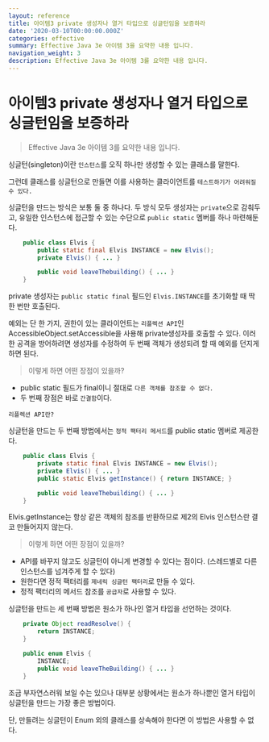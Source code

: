 ```yaml
---
layout: reference
title: 아이템3 private 생성자나 열거 타입으로 싱글턴임을 보증하라
date: '2020-03-10T00:00:00.000Z'
categories: effective
summary: Effective Java 3e 아이템 3을 요약한 내용 입니다.
navigation_weight: 3
description: Effective Java 3e 아이템 3를 요약한 내용 입니다.
---
```


# 아이템3 private 생성자나 열거 타입으로 싱글턴임을 보증하라

> Effective Java 3e 아이템 3를 요약한 내용 입니다.

싱글턴\(singleton\)이란 `인스턴스`를 오직 하나만 생성할 수 있는 클래스를 말한다.

그런데 클래스를 싱글턴으로 만들면 이를 사용하는 클라이언트를 `테스트하기가 어려워질 수 있다.`

싱글턴을 만드는 방식은 보통 둘 중 하나다. 두 방식 모두 생성자는 `private`으로 감춰두고, 유일한 인스턴스에 접근할 수 있는 수단으로 `public static` 멤버를 하나 마련해둔다.

```java
    public class Elvis {
        public static final Elvis INSTANCE = new Elvis();
        private Elvis() { ... }

        public void leaveThebuilding() { ... }
    }
```

private 생성자는 `public static final` 필드인 `Elvis.INSTANCE`를 초기화할 때 딱 한 번만 호출된다.

예외는 단 한 가지, 권한이 있는 클라이언트는 `리플렉션 API`인 AccessibleObject.setAccessible을 사용해 private생성자를 호출할 수 있다. 이러한 공격을 방어하려면 생성자를 수정하여 두 번째 객체가 생성되려 할 때 예외를 던지게 하면 된다.

> 이렇게 하면 어떤 장점이 있을까?

* public static 필드가 final이니 절대로 `다른 객체를 참조할 수 없다.`
* 두 번째 장점은 바로 `간결함`이다.

`리플렉션 API란?`

싱글턴을 만드는 두 번째 방법에서는 `정적 팩터리 메서드`를 public static 멤버로 제공한다.

```java
    public class Elvis {
        private static final Elvis INSTANCE = new Elvis();
        private Elvis() { ... }
        public static Elvis getInstance() { return INSTANCE; }

        public void leaveThebuilding() { ... }
    }
```

Elvis.getInstance는 항상 같은 객체의 참조를 반환하므로 제2의 Elvis 인스턴스란 결코 만들어지지 않는다.

> 이렇게 하면 어떤 장점이 있을까?

* API를 바꾸지 않고도 싱글턴이 아니게 변경할 수 있다는 점이다. \(스레드별로 다른 인스턴스를 넘겨주게 할 수 있다\)
* 원한다면 정적 팩터리를 `제네릭 싱글턴 팩터리`로 만들 수 있다.
* 정적 팩터리의 메서드 참조를 `공급자`로 사용할 수 있다.

싱글턴을 만드는 세 번째 방법은 원소가 하나인 열거 타입을 선언하는 것이다.

```java
    private Object readResolve() {
        return INSTANCE;
    }

    public enum Elvis {
        INSTANCE;
        public void leaveTheBuilding() { ... }
    }
```

조금 부자연스러워 보일 수는 있으나 대부분 상황에서는 원소가 하나뿐인 열거 타입이 싱글턴을 만드는 가장 좋은 방법이다.

단, 만들려는 싱글턴이 Enum 외의 클래스를 상속해야 한다면 이 방법은 사용할 수 없다.

